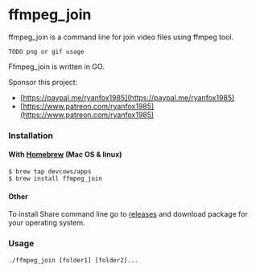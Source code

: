 # ffmpeg_join

ffmpeg_join is a command line for join video files using ffmpeg tool.

`TODO png or gif usage`

Ffmpeg_join is written in GO.

Sponsor this project:
- [https://paypal.me/ryanfox1985](https://paypal.me/ryanfox1985)
- [https://www.patreon.com/ryanfox1985](https://www.patreon.com/ryanfox1985)

### Installation

#### With [Homebrew](http://brew.sh) (Mac OS & linux)
```
$ brew tap devcows/apps
$ brew install ffmpeg_join
```

#### Other

To install Share command line go to [releases](https://github.com/ryanfox1985/ffmpeg_join/releases) and download package for your operating system.

### Usage

```
./ffmpeg_join [folder1] [folder2]...
```